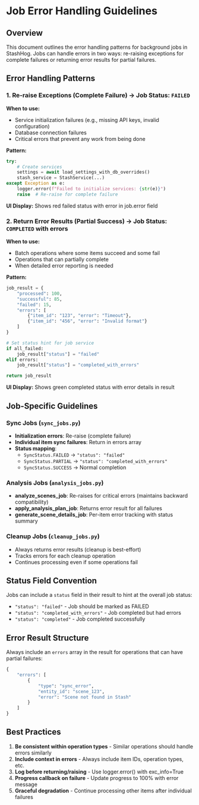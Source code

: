 # Job Error Handling Guidelines

## Overview

This document outlines the error handling patterns for background jobs in StashHog. Jobs can handle errors in two ways: re-raising exceptions for complete failures or returning error results for partial failures.

## Error Handling Patterns

### 1. Re-raise Exceptions (Complete Failure) → Job Status: `FAILED`

**When to use:**
- Service initialization failures (e.g., missing API keys, invalid configuration)
- Database connection failures
- Critical errors that prevent any work from being done

**Pattern:**
```python
try:
    # Create services
    settings = await load_settings_with_db_overrides()
    stash_service = StashService(...)
except Exception as e:
    logger.error(f"Failed to initialize services: {str(e)}")
    raise  # Re-raise for complete failure
```

**UI Display:** Shows red failed status with error in job.error field

### 2. Return Error Results (Partial Success) → Job Status: `COMPLETED` with errors

**When to use:**
- Batch operations where some items succeed and some fail
- Operations that can partially complete
- When detailed error reporting is needed

**Pattern:**
```python
job_result = {
    "processed": 100,
    "successful": 85,
    "failed": 15,
    "errors": [
        {"item_id": "123", "error": "Timeout"},
        {"item_id": "456", "error": "Invalid format"}
    ]
}

# Set status hint for job service
if all_failed:
    job_result["status"] = "failed"
elif errors:
    job_result["status"] = "completed_with_errors"

return job_result
```

**UI Display:** Shows green completed status with error details in result

## Job-Specific Guidelines

### Sync Jobs (`sync_jobs.py`)

- **Initialization errors**: Re-raise (complete failure)
- **Individual item sync failures**: Return in errors array
- **Status mapping**:
  - `SyncStatus.FAILED` → `"status": "failed"`
  - `SyncStatus.PARTIAL` → `"status": "completed_with_errors"`
  - `SyncStatus.SUCCESS` → Normal completion

### Analysis Jobs (`analysis_jobs.py`)

- **analyze_scenes_job**: Re-raises for critical errors (maintains backward compatibility)
- **apply_analysis_plan_job**: Returns error result for all failures
- **generate_scene_details_job**: Per-item error tracking with status summary

### Cleanup Jobs (`cleanup_jobs.py`)

- Always returns error results (cleanup is best-effort)
- Tracks errors for each cleanup operation
- Continues processing even if some operations fail

## Status Field Convention

Jobs can include a `status` field in their result to hint at the overall job status:

- `"status": "failed"` - Job should be marked as FAILED
- `"status": "completed_with_errors"` - Job completed but had errors
- `"status": "completed"` - Job completed successfully

## Error Result Structure

Always include an `errors` array in the result for operations that can have partial failures:

```python
{
    "errors": [
        {
            "type": "sync_error",
            "entity_id": "scene_123",
            "error": "Scene not found in Stash"
        }
    ]
}
```

## Best Practices

1. **Be consistent within operation types** - Similar operations should handle errors similarly
2. **Include context in errors** - Always include item IDs, operation types, etc.
3. **Log before returning/raising** - Use logger.error() with exc_info=True
4. **Progress callback on failure** - Update progress to 100% with error message
5. **Graceful degradation** - Continue processing other items after individual failures